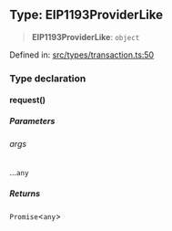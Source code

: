 
## Type: EIP1193ProviderLike

> **EIP1193ProviderLike**: `object`

Defined in: [src/types/transaction.ts:50](https://github.com/centrifuge/sdk/blob/53d114090a2f30046959761b9bf8f6f2a6b15867/src/types/transaction.ts#L50)

### Type declaration

#### request()

##### Parameters

###### args

...`any`

##### Returns

`Promise`\<`any`\>

